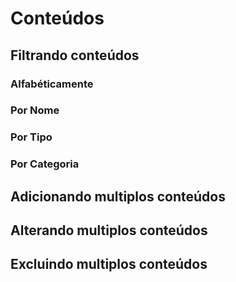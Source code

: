 # Conteúdos

## Filtrando conteúdos

### Alfabéticamente

### Por Nome

### Por Tipo

### Por Categoria

## Adicionando multiplos conteúdos

## Alterando multiplos conteúdos

## Excluindo multiplos conteúdos

